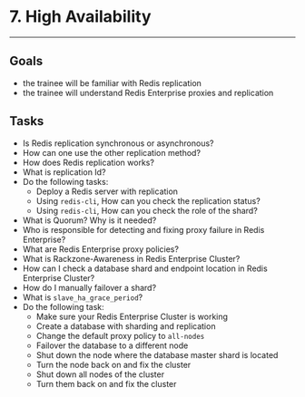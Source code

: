 # 7. High Availability
---
## Goals
* the trainee will be familiar with Redis replication
* the trainee will understand Redis Enterprise proxies and replication

## Tasks
* Is Redis replication synchronous or asynchronous?
* How can one use the other replication method?
* How does Redis replication works?
* What is replication Id?
* Do the following tasks:
  * Deploy a Redis server with replication
  * Using `redis-cli`, How can you check the replication status?
  * Using `redis-cli`, How can you check the role of the shard?
* What is Quorum? Why is it needed?
* Who is responsible for detecting and fixing proxy failure in Redis Enterprise?
* What are Redis Enterprise proxy policies?
* What is Rackzone-Awareness in Redis Enterprise Cluster?
* How can I check a database shard and endpoint location in Redis Enterprise Cluster?
* How do I manually failover a shard?
* What is `slave_ha_grace_period`?
* Do the following task:
  * Make sure your Redis Enterprise Cluster is working
  * Create a database with sharding and replication
  * Change the default proxy policy to `all-nodes`
  * Failover the database to a different node
  * Shut down the node where the database master shard is located
  * Turn the node back on and fix the cluster
  * Shut down all nodes of the cluster
  * Turn them back on and fix the cluster
